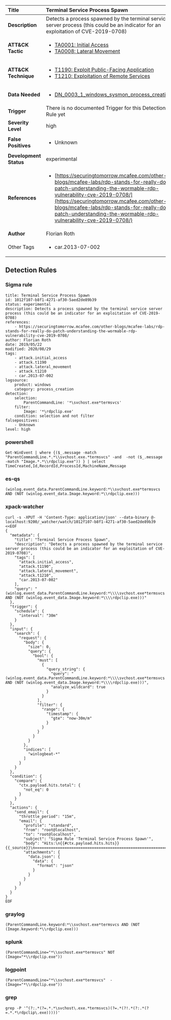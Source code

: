 | Title                    | Terminal Service Process Spawn       |
|:-------------------------|:------------------|
| **Description**          | Detects a process spawned by the terminal service server process (this could be an indicator for an exploitation of CVE-2019-0708) |
| **ATT&amp;CK Tactic**    |  <ul><li>[TA0001: Initial Access](https://attack.mitre.org/tactics/TA0001)</li><li>[TA0008: Lateral Movement](https://attack.mitre.org/tactics/TA0008)</li></ul>  |
| **ATT&amp;CK Technique** | <ul><li>[T1190: Exploit Public-Facing Application](https://attack.mitre.org/techniques/T1190)</li><li>[T1210: Exploitation of Remote Services](https://attack.mitre.org/techniques/T1210)</li></ul>  |
| **Data Needed**          | <ul><li>[DN_0003_1_windows_sysmon_process_creation](../Data_Needed/DN_0003_1_windows_sysmon_process_creation.md)</li></ul>  |
| **Trigger**              |  There is no documented Trigger for this Detection Rule yet  |
| **Severity Level**       | high |
| **False Positives**      | <ul><li>Unknown</li></ul>  |
| **Development Status**   | experimental |
| **References**           | <ul><li>[https://securingtomorrow.mcafee.com/other-blogs/mcafee-labs/rdp-stands-for-really-do-patch-understanding-the-wormable-rdp-vulnerability-cve-2019-0708/](https://securingtomorrow.mcafee.com/other-blogs/mcafee-labs/rdp-stands-for-really-do-patch-understanding-the-wormable-rdp-vulnerability-cve-2019-0708/)</li></ul>  |
| **Author**               | Florian Roth |
| Other Tags           | <ul><li>car.2013-07-002</li></ul> | 

## Detection Rules

### Sigma rule

```
title: Terminal Service Process Spawn
id: 1012f107-b8f1-4271-af30-5aed2de89b39
status: experimental
description: Detects a process spawned by the terminal service server process (this could be an indicator for an exploitation of CVE-2019-0708)
references:
    - https://securingtomorrow.mcafee.com/other-blogs/mcafee-labs/rdp-stands-for-really-do-patch-understanding-the-wormable-rdp-vulnerability-cve-2019-0708/
author: Florian Roth
date: 2019/05/22
modified: 2020/08/29
tags:
    - attack.initial_access 
    - attack.t1190
    - attack.lateral_movement
    - attack.t1210
    - car.2013-07-002
logsource:
    product: windows
    category: process_creation
detection:
    selection:
        ParentCommandLine: '*\svchost.exe*termsvcs'
    filter:
        Image: '*\rdpclip.exe'
    condition: selection and not filter
falsepositives:
    - Unknown
level: high
```





### powershell
    
```
Get-WinEvent | where {($_.message -match "ParentCommandLine.*.*\\svchost.exe.*termsvcs" -and  -not ($_.message -match "Image.*.*\\rdpclip.exe")) } | select TimeCreated,Id,RecordId,ProcessId,MachineName,Message
```


### es-qs
    
```
(winlog.event_data.ParentCommandLine.keyword:*\\svchost.exe*termsvcs AND (NOT (winlog.event_data.Image.keyword:*\\rdpclip.exe)))
```


### xpack-watcher
    
```
curl -s -XPUT -H 'Content-Type: application/json' --data-binary @- localhost:9200/_watcher/watch/1012f107-b8f1-4271-af30-5aed2de89b39 <<EOF
{
  "metadata": {
    "title": "Terminal Service Process Spawn",
    "description": "Detects a process spawned by the terminal service server process (this could be an indicator for an exploitation of CVE-2019-0708)",
    "tags": [
      "attack.initial_access",
      "attack.t1190",
      "attack.lateral_movement",
      "attack.t1210",
      "car.2013-07-002"
    ],
    "query": "(winlog.event_data.ParentCommandLine.keyword:*\\\\svchost.exe*termsvcs AND (NOT (winlog.event_data.Image.keyword:*\\\\rdpclip.exe)))"
  },
  "trigger": {
    "schedule": {
      "interval": "30m"
    }
  },
  "input": {
    "search": {
      "request": {
        "body": {
          "size": 0,
          "query": {
            "bool": {
              "must": [
                {
                  "query_string": {
                    "query": "(winlog.event_data.ParentCommandLine.keyword:*\\\\svchost.exe*termsvcs AND (NOT (winlog.event_data.Image.keyword:*\\\\rdpclip.exe)))",
                    "analyze_wildcard": true
                  }
                }
              ],
              "filter": {
                "range": {
                  "timestamp": {
                    "gte": "now-30m/m"
                  }
                }
              }
            }
          }
        },
        "indices": [
          "winlogbeat-*"
        ]
      }
    }
  },
  "condition": {
    "compare": {
      "ctx.payload.hits.total": {
        "not_eq": 0
      }
    }
  },
  "actions": {
    "send_email": {
      "throttle_period": "15m",
      "email": {
        "profile": "standard",
        "from": "root@localhost",
        "to": "root@localhost",
        "subject": "Sigma Rule 'Terminal Service Process Spawn'",
        "body": "Hits:\n{{#ctx.payload.hits.hits}}{{_source}}\n================================================================================\n{{/ctx.payload.hits.hits}}",
        "attachments": {
          "data.json": {
            "data": {
              "format": "json"
            }
          }
        }
      }
    }
  }
}
EOF

```


### graylog
    
```
(ParentCommandLine.keyword:*\\svchost.exe*termsvcs AND (NOT (Image.keyword:*\\rdpclip.exe)))
```


### splunk
    
```
(ParentCommandLine="*\\svchost.exe*termsvcs" NOT (Image="*\\rdpclip.exe"))
```


### logpoint
    
```
(ParentCommandLine="*\\svchost.exe*termsvcs"  -(Image="*\\rdpclip.exe"))
```


### grep
    
```
grep -P '^(?:.*(?=.*.*\svchost\.exe.*termsvcs)(?=.*(?!.*(?:.*(?=.*.*\rdpclip\.exe)))))'
```



